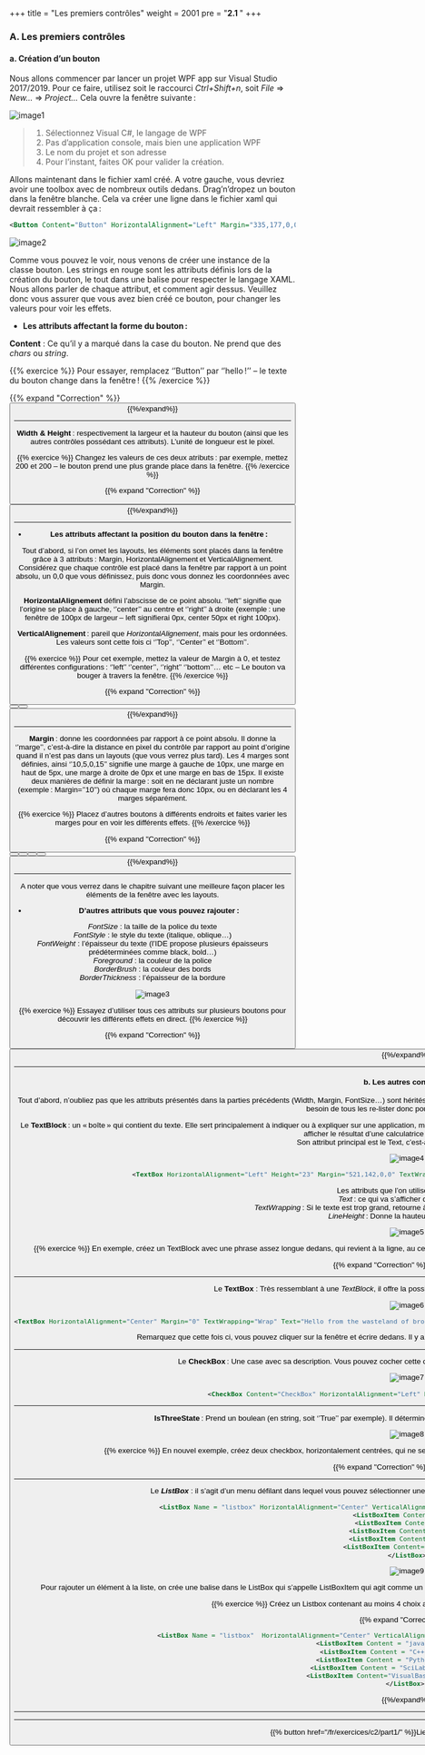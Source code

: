 +++
title = "Les premiers contrôles"
weight = 2001
pre = "<b>2.1 </b>"
+++

### A. Les premiers contrôles

#### a. Création d’un bouton

Nous allons commencer par lancer un projet WPF app sur Visual Studio 2017/2019. Pour ce faire, utilisez soit le raccourci _Ctrl+Shift+n_, soit _File_ => _New…_ => _Project…_ Cela ouvre la fenêtre suivante :

![image1](/img/2.1/im1.png?height=400px)

> 1. Sélectionnez Visual C#, le langage de WPF 
> 2. Pas d’application console, mais bien une application WPF  
> 3. Le nom du projet et son adresse 
> 4. Pour l’instant, faites OK pour valider la création. 

Allons maintenant dans le fichier xaml créé. A votre gauche, vous devriez avoir une toolbox avec de nombreux outils dedans. Drag’n’dropez un bouton dans la fenêtre blanche. Cela va créer une ligne dans le fichier xaml qui devrait ressembler à ça : 

```xml
<Button Content="Button" HorizontalAlignment="Left" Margin="335,177,0,0" VerticalAlignment="Top" Width="75"/> 
```

![image2](/img/2.1/im2.png?height=300px)

Comme vous pouvez le voir, nous venons de créer une instance de la classe bouton. Les strings en rouge sont les attributs définis lors de la création du bouton, le tout dans une balise pour respecter le langage XAML. Nous allons parler de chaque attribut, et comment agir dessus. Veuillez donc vous assurer que vous avez bien créé ce bouton, pour changer les valeurs pour voir les effets.

 - **Les attributs affectant la forme du bouton :**

**Content** : Ce qu’il y a marqué dans la case du bouton. Ne prend que des *chars* ou *string*.

{{% exercice %}}
Pour essayer, remplacez ‘’Button’’ par ‘’hello !’’ – le texte du bouton change dans la fenêtre !
{{% /exercice %}}

{{% expand "Correction" %}}
    <Button Content="Hello !" HorizontalAlignment="Center" VerticalAlignment="Center" Width="100" Height="100"/> 
{{%/expand%}}

---

**Width & Height** : respectivement la largeur et la hauteur du bouton (ainsi que les autres contrôles possédant ces attributs). L’unité de longueur est le pixel.

{{% exercice %}}
Changez les valeurs de ces deux atributs : par exemple, mettez 200 et 200 – le bouton prend une plus grande place dans la fenêtre. 
{{% /exercice %}}

{{% expand "Correction" %}}
    <Button Content="Hello !" HorizontalAlignment="Center" VerticalAlignment="Center" Width="200" Height="200"/>
{{%/expand%}}

---

 - **Les attributs affectant la position du bouton dans la fenêtre :**

Tout d’abord, si l’on omet les layouts, les éléments sont placés dans la fenêtre grâce à 3 attributs : Margin, HorizontalAlignement et VerticalAlignement. Considérez que chaque contrôle est placé dans la fenêtre par rapport à un point absolu, un 0,0 que vous définissez, puis donc vous donnez les coordonnées avec Margin.

**HorizontalAlignement** défini l’abscisse de ce point absolu. ‘’left’’ signifie que l’origine se place à gauche, ‘’center’’ au centre et ‘’right’’ à droite (exemple : une fenêtre de 100px de largeur – left signifierai 0px, center 50px et right 100px).

**VerticalAlignement** : pareil que *HorizontalAlignement*, mais pour les ordonnées. Les valeurs sont cette fois ci ‘’Top’’, ‘’Center’’ et ‘’Bottom’’. 

{{% exercice %}}
Pour cet exemple, mettez la valeur de Margin à 0, et testez différentes configurations : ‘’left’’ ‘’center’’, ‘’right’’ ‘’bottom’’… etc – Le bouton va bouger à travers la fenêtre. 
{{% /exercice %}}

{{% expand "Correction" %}}
    <Button Content="Hello ! (1)" HorizontalAlignment="Right" VerticalAlignment="Bottom" Width="100" Height="100"/>
    <Button Content="Hello ! (2)" HorizontalAlignment="Left" VerticalAlignment="Bottom" Width="100" Height="100"/>
    <Button Content="Hello ! (3)" HorizontalAlignment="center" VerticalAlignment="Top" Width="100" Height="100"/> 
{{%/expand%}}

---

**Margin** : donne les coordonnées par rapport à ce point absolu. Il donne la ‘’marge’’, c’est-à-dire la distance en pixel du contrôle par rapport au point d’origine quand il n’est pas dans un layouts (que vous verrez plus tard). Les 4 marges sont définies, ainsi ‘’10,5,0,15’’ signifie une marge à gauche de 10px, une marge en haut de 5px, une marge à droite de 0px et une marge en bas de 15px. Il existe deux manières de définir la marge : soit en ne déclarant juste un nombre (exemple : Margin=’’10’’) où chaque marge fera donc 10px, ou en déclarant les 4 marges séparément.

{{% exercice %}}
Placez d’autres boutons à différents endroits et faites varier les marges pour en voir les différents effets. 
{{% /exercice %}}

{{% expand "Correction" %}}
    <Button Content="Test TL" HorizontalAlignment="Left" VerticalAlignment="Top" Margin="30,20,0,0" Width="50" Height="50"/>
    <Button Content="Test TR" HorizontalAlignment="Right" VerticalAlignment="Top" Margin="0,30,20,0" Width="50" Height="50"/>
    <Button Content="Test BR" HorizontalAlignment="Right" VerticalAlignment="Bottom" Margin="0,0,30,20" Width="50" Height="50"/>
    <Button Content="Test BL" HorizontalAlignment="Left" VerticalAlignment="Bottom" Margin="20,0,0,20" Width="50" Height="50"/>
    <Button Content="Test" HorizontalAlignment="Left" VerticalAlignment="Top" Margin="150,300,0,0" Width="50" Height="50"/> 
{{%/expand%}}

---

A noter que vous verrez dans le chapitre suivant une meilleure façon placer les éléments de la fenêtre avec les layouts. 

 - **D’autres attributs que vous pouvez rajouter :**

*FontSize* : la taille de la police du texte  
*FontStyle* : le style du texte (italique, oblique…)  
*FontWeight* : l’épaisseur du texte (l’IDE propose plusieurs épaisseurs prédéterminées comme black, bold…)  
*Foreground* : la couleur de la police  
*BorderBrush* : la couleur des bords  
*BorderThickness* : l’épaisseur de la bordure  

![image3](/img/2.1/im3.png?height=300px)

{{% exercice %}}
Essayez d’utiliser tous ces attributs sur plusieurs boutons pour découvrir les différents effets en direct. 
{{% /exercice %}}

{{% expand "Correction" %}}
    <Button Content="Size" HorizontalAlignment="Center" VerticalAlignment="Center" Height="100" Width="100" FontSize="30" FontStyle="Italic" FontWeight="Bold" Foreground="Red" BorderBrush="Red" BorderThickness="20" /> 
{{%/expand%}}

---

#### b. Les autres contrôles :

Tout d’abord, n’oubliez pas que les attributs présentés dans la parties précédents (Width, Margin, FontSize…) sont hérités. Ils ne sont pas réservés à seulement les boutons. Ils peuvent donc être utilisés pour les autres contrôles. Pas besoin de tous les re-lister donc pour chaque autre contrôle. 

Le **TextBlock** : un « boîte » qui contient du texte. Elle sert principalement à indiquer ou à expliquer sur une application, mais elle peut aussi servir d’affichage pour des variables. Par exemple, vous pourriez utiliser une Textblock pour afficher le résultat d’une calculatrice que vous venez de créer.  
Son attribut principal est le Text, c’est-à-dire ce qui va être affiché.

![image4](/img/2.1/im4.png?height=300px)

```xml
<TextBox HorizontalAlignment="Left" Height="23" Margin="521,142,0,0" TextWrapping="Wrap" Text="TextBox" VerticalAlignment="Top" Width="120"/> 
```

Les attributs que l’on utilise aussi ici sont :  
*Text* : ce qui va s’afficher dans la textbox.  
*TextWrapping* : Si le texte est trop grand, retourne à la ligne. Pour cet effet, précisez ‘’wrap’’  
*LineHeight* : Donne la hauteur de chaque ligne.  

![image5](/img/2.1/im5.png?height=300px)

{{% exercice %}}
En exemple, créez un TextBlock avec une phrase assez longue dedans, qui revient à la ligne, au centre de la fenêtre. Le texte doit être en bleu. Choisissez la taille de police de votre choix. 
{{% /exercice %}}

{{% expand "Correction" %}}
    <TextBlock HorizontalAlignment="Center" Margin="0" TextWrapping="Wrap" Text="Hello from the wasteland of broken programmer's dream" VerticalAlignment="Center" Width="200" Foreground="Blue" FontSize="20"/> 
{{%/expand%}}

---

Le **TextBox** : Très ressemblant à une *TextBlock*, il offre la possibilité à l’utilisateur de taper du texte dedans en plus.  

![image6](/img/2.1/im6.png?height=300px)

```xml
<TextBox HorizontalAlignment="Center" Margin="0" TextWrapping="Wrap" Text="Hello from the wasteland of broken programmer's dream" VerticalAlignment="Center" Width="200" Foreground="Blue" FontSize="20"/> 
```

Remarquez que cette fois ci, vous pouvez cliquer sur la fenêtre et écrire dedans. Il y a de nombreux moyens de « sauver » ce texte, mais vous le verrez plus tard. 

---

Le **CheckBox** : Une case avec sa description. Vous pouvez cocher cette case 2 à 3 fois en fonction des paramètres que vous définissez. 

![image7](/img/2.1/im7.png?height=300px)

```xml
<CheckBox Content="CheckBox" HorizontalAlignment="Left" Margin="150,127,0,0" VerticalAlignment="Top"/> 
```

---

**IsThreeState** : Prend un boulean (en string, soit ‘’True’’ par exemple). Il détermine s’il existe un troisième état lorsque l’on décoche/coche le CheckBox.

![image8](/img/2.1/im8.png?height=300px)

{{% exercice %}}
En nouvel exemple, créez deux checkbox, horizontalement centrées, qui ne se superposent pas, et dont l’une possède trois états et est en rouge.
{{% /exercice %}}

{{% expand "Correction" %}}
    <CheckBox Content="CheckBox" HorizontalAlignment="Center" VerticalAlignment="Top" Margin="0,50" Height="30" />
    <CheckBox Content="CheckBox2" HorizontalAlignment="Center"  VerticalAlignment="Top" Margin="0,100" Height="30" Foreground="Red" IsThreeState="True" /> 
{{%/expand%}}

---

Le ***ListBox*** : il s’agit d’un menu défilant dans lequel vous pouvez sélectionner une option. Il vous faut précisez dans le listBox les éléments le composant. 

```xml
<ListBox Name = "listbox" HorizontalAlignment="Center" VerticalAlignment="Center" Margin = "20,0,0,0" Width = "100" Height="30">
    <ListBoxItem Content = "java"/> 
    <ListBoxItem Content = "C++"/> 
    <ListBoxItem Content = "Python"/> 
    <ListBoxItem Content = "SciLab"/> 
    <ListBoxItem Content="VisualBasic"/> 
</ListBox>
```

![image9](/img/2.1/im9.png?height=300px)

Pour rajouter un élément à la liste, on crée une balise dans le ListBox qui s’appelle ListBoxItem qui agit comme un TextBlock., c’est-à-dire que vous pouvez leur ajouter des attributs (couleur, taille…) comme vous voulez.

{{% exercice %}}
Créez un Listbox contenant au moins 4 choix avec chacun une couleur différente.
{{% /exercice %}}

{{% expand "Correction" %}}
```xml
<ListBox Name = "listbox"  HorizontalAlignment="Center" VerticalAlignment="Center" Margin = "20,0,0,0" Width = "100" Height="60">
    <ListBoxItem Content = "java" Foreground="Green"/> 
    <ListBoxItem Content = "C++" Foreground="Blue"/> 
    <ListBoxItem Content = "Python" Foreground="Red"/> 
    <ListBoxItem Content = "SciLab" Foreground="Yellow"/> 
    <ListBoxItem Content="VisualBasic" Foreground="Purple"/>
</ListBox> 
```
{{%/expand%}}

--- 
---

{{% button href="/fr/exercices/c2/part1/" %}}Lien vers les exercices{{% /button %}}